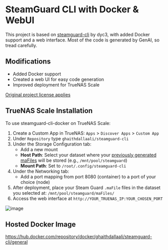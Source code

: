 # SteamGuard CLI with Docker & WebUI

This project is based on [steamguard-cli](https://github.com/dyc3/steamguard-cli) by dyc3, with added Docker support and a web interface.
Most of the code is generated by GenAI, so tread carefully.

## Modifications

- Added Docker support
- Created a web UI for easy code generation
- Improved deployment for TrueNAS Scale

[Original project license applies](LICENSE)

## TrueNAS Scale Installation

To use steamguard-cli-docker on TrueNAS Scale:

1. Create a Custom App in TrueNAS: `Apps` > `Discover Apps` > `Custom App`
2. Under `Repository` type `ghaithdallaali/steamguard-cli`
3. Under the Storage Configuration tab:
   - Add a new mount
   - **Host Path**: Select your dataset where your [previously generated maFiles](https://github.com/dyc3/steamguard-cli?tab=readme-ov-file#usage) will be stored (e.g., `/mnt/pool/steamguard`)
   - **Mount Path**: Set to `/root/.config/steamguard-cli`
4. Under the Networking tab:
   - Add a port mapping from port 8080 (container) to a port of your choice (node)
5. After deployment, place your Steam Guard `.maFile` files in the dataset you selected at:
   `/mnt/pool/steamguard/maFiles/`
6. Access the web interface at `http://YOUR_TRUENAS_IP:YOUR_CHOSEN_PORT`

![image](https://github.com/user-attachments/assets/e40f5dc6-13d8-4773-b354-5b77ee7b654e)

## Hosted Docker Image
https://hub.docker.com/repository/docker/ghaithdallaali/steamguard-cli/general
